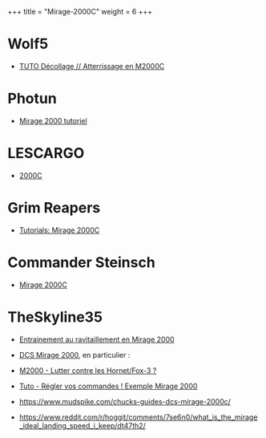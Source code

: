 +++
title = "Mirage-2000C"
weight = 6
+++

# Wolf5
- [TUTO Décollage // Atterrissage en M2000C](https://www.youtube.com/watch?v=2yOkVYcX4dk)

# Photun
- [Mirage 2000 tutoriel](https://www.youtube.com/watch?v=x9Bt7Et8kqI&list=PLr1uSwrHettrmZEO55NBGHceYEClWu1UO)

# LESCARGO
- [2000C](https://www.youtube.com/watch?v=VrXGJ7qLXMo&list=PLtNAWSwZjDRnFiHXgcp2hmwP56BhqP8Gq)

# Grim Reapers
- [Tutorials: Mirage 2000C](https://www.youtube.com/watch?v=5X2oY6tb-gM&list=PL3kOAM2N1YJeM3xb46KDsTJhU1KySaA50)

# Commander Steinsch
- [Mirage 2000C](https://www.youtube.com/watch?v=tJgOcMpKhXk&list=PL_uZ9_tQvzEpHklcDDWXh96-Yfb7DZvnC)

# TheSkyline35
- [Entrainement au ravitaillement en Mirage 2000](https://www.youtube.com/watch?v=kF4Kj8kFZz0&list=PL7qGpvHaenM_E5lkKIEhzY7QAcpEjy2_H&index=6)
- [DCS Mirage 2000](https://www.youtube.com/playlist?list=PL7qGpvHaenM_4ppDC_anrjO3R16DgEzbc), en particulier :
- [M2000 - Lutter contre les Hornet/Fox-3 ?](https://www.youtube.com/watch?v=uRqHWYI9v24&list=PL7qGpvHaenM_4ppDC_anrjO3R16DgEzbc&index=20&t=0s)
- [Tuto - Régler vos commandes ! Exemple Mirage 2000](https://www.youtube.com/watch?v=VeuZy9dhjps)

- https://www.mudspike.com/chucks-guides-dcs-mirage-2000c/

- https://www.reddit.com/r/hoggit/comments/7se6n0/what_is_the_mirage_ideal_landing_speed_i_keep/dt47th2/
